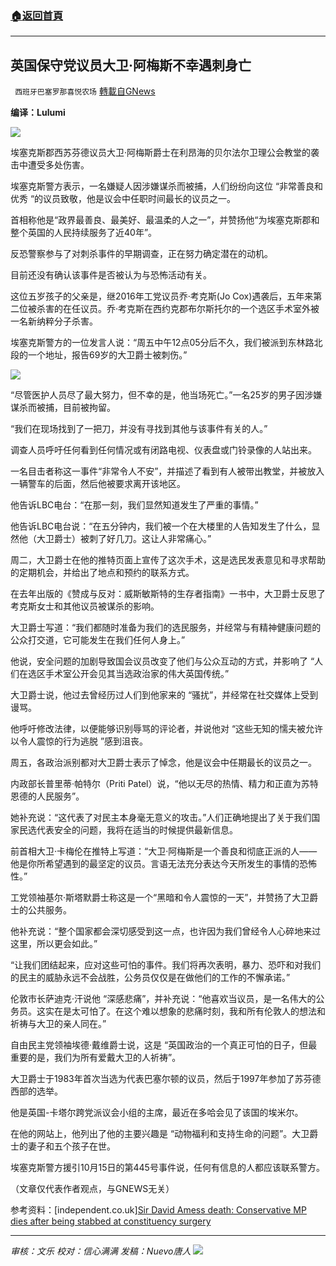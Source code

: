 ###  [:house:返回首頁](https://github.com/ourhimalayas/txt)
---


## 英国保守党议员大卫·阿梅斯不幸遇刺身亡
` 西班牙巴塞罗那喜悦农场` [轉載自GNews](https://gnews.org/zh-hans/1597434/)

**编译：Lulumi**

![](https://assets.gnews.org/wp-content/uploads/2021/10/image-283.png)

埃塞克斯郡西苏芬德议员大卫·阿梅斯爵士在利昂海的贝尔法尔卫理公会教堂的袭击中遭受多处伤害。

埃塞克斯警方表示，一名嫌疑人因涉嫌谋杀而被捕，人们纷纷向这位 “非常善良和优秀 “的议员致敬，他是议会中任职时间最长的议员之一。

首相称他是“政界最善良、最美好、最温柔的人之一”，并赞扬他“为埃塞克斯郡和整个英国的人民持续服务了近40年”。

反恐警察参与了对刺杀事件的早期调查，正在努力确定潜在的动机。

目前还没有确认该事件是否被认为与恐怖活动有关。

这位五岁孩子的父亲是，继2016年工党议员乔·考克斯(Jo Cox)遇袭后，五年来第二位被杀害的在任议员。乔·考克斯在西约克郡布尔斯托尔的一个选区手术室外被一名新纳粹分子杀害。

埃塞克斯警方的一位发言人说：“周五中午12点05分后不久，我们被派到东林路北段的一个地址，报告69岁的大卫爵士被刺伤。”

![](https://assets.gnews.org/wp-content/uploads/2021/10/image-285.png)

“尽管医护人员尽了最大努力，但不幸的是，他当场死亡。”一名25岁的男子因涉嫌谋杀而被捕，目前被拘留。

“我们在现场找到了一把刀，并没有寻找到其他与该事件有关的人。”

调查人员呼吁任何看到任何情况或有闭路电视、仪表盘或门铃录像的人站出来。

一名目击者称这一事件“非常令人不安”，并描述了看到有人被带出教堂，并被放入一辆警车的后面，然后他被要求离开该地区。

他告诉LBC电台：“在那一刻，我们显然知道发生了严重的事情。”

他告诉LBC电台说：“在五分钟内，我们被一个在大楼里的人告知发生了什么，显然他（大卫爵士）被刺了好几刀。这让人非常痛心。”

周二，大卫爵士在他的推特页面上宣传了这次手术，这是选民发表意见和寻求帮助的定期机会，并给出了地点和预约的联系方式。

在去年出版的《赞成与反对：威斯敏斯特的生存者指南》一书中，大卫爵士反思了考克斯女士和其他议员被谋杀的影响。

大卫爵士写道：“我们都随时准备为我们的选民服务，并经常与有精神健康问题的公众打交道，它可能发生在我们任何人身上。”

他说，安全问题的加剧导致国会议员改变了他们与公众互动的方式，并影响了 “人们在选区手术室公开会见其当选政治家的伟大英国传统。”

大卫爵士说，他过去曾经历过人们到他家来的 “骚扰”，并经常在社交媒体上受到谩骂。

他呼吁修改法律，以便能够识别辱骂的评论者，并说他对 “这些无知的懦夫被允许以令人震惊的行为逃脱 ”感到沮丧。

周五，各政治派别都对大卫爵士表示了悼念，他是议会中任期最长的议员之一。

内政部长普里蒂·帕特尔（Priti Patel）说，“他以无尽的热情、精力和正直为苏特恩德的人民服务”。

她补充说：“这代表了对民主本身毫无意义的攻击。”人们正确地提出了关于我们国家民选代表安全的问题，我将在适当的时候提供最新信息。

前首相大卫·卡梅伦在推特上写道：“大卫·阿梅斯是一个善良和彻底正派的人——他是你所希望遇到的最坚定的议员。言语无法充分表达今天所发生的事情的恐怖性。”

工党领袖基尔·斯塔默爵士称这是一个“黑暗和令人震惊的一天”，并赞扬了大卫爵士的公共服务。

他补充说：“整个国家都会深切感受到这一点，也许因为我们曾经令人心碎地来过这里，所以更会如此。”

“让我们团结起来，应对这些可怕的事件。我们将再次表明，暴力、恐吓和对我们的民主的威胁永远不会战胜，公务员仅仅是在做他们的工作的不懈承诺。”

伦敦市长萨迪克·汗说他 “深感悲痛”，并补充说：“他喜欢当议员，是一名伟大的公务员。这实在是太可怕了。在这个难以想象的悲痛时刻，我和所有伦敦人的想法和祈祷与大卫的亲人同在。”

自由民主党领袖埃德·戴维爵士说，这是 “英国政治的一个真正可怕的日子，但最重要的是，我们为所有爱戴大卫的人祈祷”。

大卫爵士于1983年首次当选为代表巴塞尔顿的议员，然后于1997年参加了苏芬德西部的选举。

他是英国-卡塔尔跨党派议会小组的主席，最近在多哈会见了该国的埃米尔。

在他的网站上，他列出了他的主要兴趣是 “动物福利和支持生命的问题”。大卫爵士的妻子和五个孩子在世。

埃塞克斯警方援引10月15日的第445号事件说，任何有信息的人都应该联系警方。

（文章仅代表作者观点，与GNEWS无关）

参考资料：[independent.co.uk][Sir David Amess death: Conservative MP dies after being stabbed at constituency surgery](https://www.independent.co.uk/news/uk/crime/david-amess-death-stabbed-mp-b1939141.html)

* * *

*审核：文乐
 校对：信心满满
 发稿：Nuevo唐人*
![](https://assets.gnews.org/wp-content/uploads/2021/10/GNEWS_CH.-1-1.jpeg)

